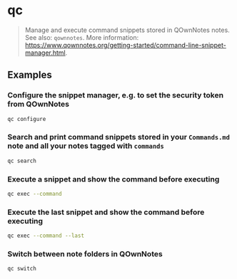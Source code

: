 # qc

> Manage and execute command snippets stored in QOwnNotes notes. See also: `qownnotes`. More information: <https://www.qownnotes.org/getting-started/command-line-snippet-manager.html>.

## Examples

### Configure the snippet manager, e.g. to set the security token from QOwnNotes

```bash
qc configure
```

### Search and print command snippets stored in your `Commands.md` note and all your notes tagged with `commands`

```bash
qc search
```

### Execute a snippet and show the command before executing

```bash
qc exec --command
```

### Execute the last snippet and show the command before executing

```bash
qc exec --command --last
```

### Switch between note folders in QOwnNotes

```bash
qc switch
```
